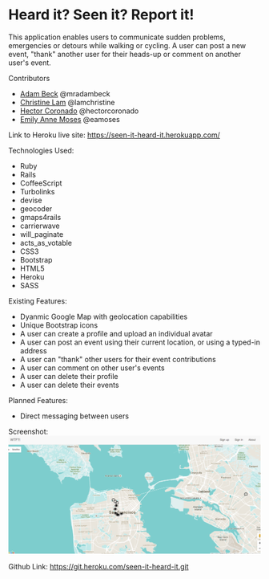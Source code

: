 # Heard it? Seen it? Report it!

This application enables users to communicate sudden problems, emergencies or detours while walking or cycling.  A user can post a new event, "thank" another user for their heads-up or comment on another user's event.

Contributors
* [Adam Beck](https://github.com/mradambeck) @mradambeck
* [Christine Lam](https://github.com/lamchristine) @lamchristine
* [Hector Coronado](https://github.com/hectorcoronado) @hectorcoronado
* [Emily Anne Moses](https://github.com/eamoses) @eamoses

Link to Heroku live site: https://seen-it-heard-it.herokuapp.com/

Technologies Used:
* Ruby
* Rails
* CoffeeScript
* Turbolinks
* devise
* geocoder
* gmaps4rails
* carrierwave
* will_paginate
* acts_as_votable
* CSS3
* Bootstrap
* HTML5
* Heroku
* SASS

Existing Features:
* Dyanmic Google Map with geolocation capabilities
* Unique Bootstrap icons
* A user can create a profile and upload an individual avatar
* A user can post an event using their current location, or using a typed-in address
* A user can "thank" other users for their event contributions
* A user can comment on other user's events
* A user can delete their profile
* A user can delete their events

Planned Features:
* Direct messaging between users

Screenshot:
![Alt text](public/screenShotWtf.png?raw=true "Vagabond")

Github Link: https://git.heroku.com/seen-it-heard-it.git
